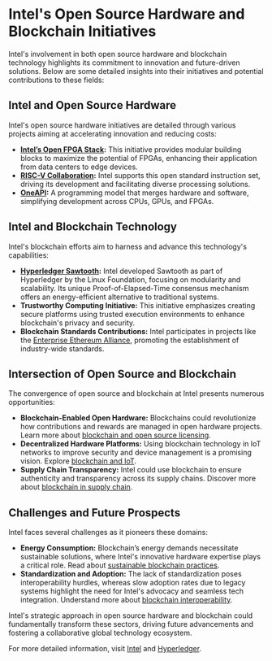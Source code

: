 # Intel's Open Source Hardware and Blockchain Initiatives

Intel's involvement in both open source hardware and blockchain technology highlights its commitment to innovation and future-driven solutions. Below are some detailed insights into their initiatives and potential contributions to these fields:

## Intel and Open Source Hardware

Intel's open source hardware initiatives are detailed through various projects aiming at accelerating innovation and reducing costs:

- **[Intel’s Open FPGA Stack](https://www.intel.com/content/www/us/en/products/details/fpga/fpga-open-stack/overview.html):** This initiative provides modular building blocks to maximize the potential of FPGAs, enhancing their application from data centers to edge devices.
- **[RISC-V Collaboration](https://riscv.org):** Intel supports this open standard instruction set, driving its development and facilitating diverse processing solutions.
- **[OneAPI](https://www.oneapi.io):** A programming model that merges hardware and software, simplifying development across CPUs, GPUs, and FPGAs.

## Intel and Blockchain Technology

Intel's blockchain efforts aim to harness and advance this technology's capabilities:

- **[Hyperledger Sawtooth](https://www.hyperledger.org/use/sawtooth):** Intel developed Sawtooth as part of Hyperledger by the Linux Foundation, focusing on modularity and scalability. Its unique Proof-of-Elapsed-Time consensus mechanism offers an energy-efficient alternative to traditional systems.
- **Trustworthy Computing Initiative:** This initiative emphasizes creating secure platforms using trusted execution environments to enhance blockchain's privacy and security.
- **Blockchain Standards Contributions:** Intel participates in projects like the [Enterprise Ethereum Alliance](https://entethalliance.org), promoting the establishment of industry-wide standards.

## Intersection of Open Source and Blockchain

The convergence of open source and blockchain at Intel presents numerous opportunities:

- **Blockchain-Enabled Open Hardware:** Blockchains could revolutionize how contributions and rewards are managed in open hardware projects. Learn more about [blockchain and open source licensing](https://www.license-token.com/wiki/blockchain-and-open-source-licensing).
- **Decentralized Hardware Platforms:** Using blockchain technology in IoT networks to improve security and device management is a promising vision. Explore [blockchain and IoT](https://www.license-token.com/wiki/blockchain-and-io-t).
- **Supply Chain Transparency:** Intel could use blockchain to ensure authenticity and transparency across its supply chains. Discover more about [blockchain in supply chain](https://www.license-token.com/wiki/blockchain-in-supply-chain).

## Challenges and Future Prospects

Intel faces several challenges as it pioneers these domains:

- **Energy Consumption:** Blockchain’s energy demands necessitate sustainable solutions, where Intel's innovative hardware expertise plays a critical role. Read about [sustainable blockchain practices](https://www.license-token.com/wiki/sustainable-blockchain-practices).
- **Standardization and Adoption:** The lack of standardization poses interoperability hurdles, whereas slow adoption rates due to legacy systems highlight the need for Intel's advocacy and seamless tech integration. Understand more about [blockchain interoperability](https://www.license-token.com/wiki/blockchain-interoperability).

Intel's strategic approach in open source hardware and blockchain could fundamentally transform these sectors, driving future advancements and fostering a collaborative global technology ecosystem.

For more detailed information, visit [Intel](https://www.intel.com) and [Hyperledger](https://www.hyperledger.org).